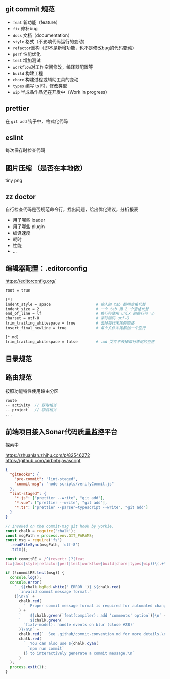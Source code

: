 ## git commit 规范

- `feat`    新功能（feature）
- `fix`     修补bug
- `docs`    文档（documentation）
- `style`   格式（不影响代码运行的变动）
- `refactor`重构（即不是新增功能，也不是修改bug的代码变动）
- `perf`    性能优化
- `test`    增加测试
- `workflow`对工作空间修改，编译器配置等
- `build`   构建工程
- `chore`   构建过程或辅助工具的变动
- `types`   编写 ts 时，修改类型
- `wip`     半成品作品还在开发中（Work in progress）

## prettier

在 `git add` 钩子中，格式化代码

## eslint

每次保存时检查代码

## 图片压缩 （是否在本地做）

tiny png

## zz doctor

自行检查代码是否规范命令行，找出问题，给出优化建议，分析报表

- 用了哪些 loader
- 用了哪些 plugin
- 编译速度
- 耗时
- 性能
- ...

##  编辑器配置：.editorconfig

https://editorconfig.org/

```bash
root = true

[*]
indent_style = space                    # 输入的 tab 都用空格代替
indent_size = 2                         # 一个 tab 用 2 个空格代替
end_of_line = lf                        # 换行符使用 unix 的换行符 \n
charset = utf-8                         # 字符编码 utf-8
trim_trailing_whitespace = true         # 去掉每行末尾的空格
insert_final_newline = true             # 每个文件末尾都加一个空行

[*.md]
trim_trailing_whitespace = false        # .md 文件不去掉每行末尾的空格
```

## 目录规范

## 路由规范

按照功能特性使用路由分区

```js
route
-- activity  // 获取相关
-- project   // 项目相关
...
```

## 前端项目接入Sonar代码质量监控平台

探索中

https://zhuanlan.zhihu.com/p/82546272
https://github.com/airbnb/javascript


```json
{
  "gitHooks": {
    "pre-commit": "lint-staged",
    "commit-msg": "node scripts/verifyCommit.js"
  },
  "lint-staged": {
    "*.js": ["prettier --write", "git add"],
    "*.vue": ["prettier --write", "git add"],
    "*.ts": ["prettier --parser=typescript --write", "git add"]
  }
}
```

```js
// Invoked on the commit-msg git hook by yorkie.
const chalk = require('chalk');
const msgPath = process.env.GIT_PARAMS;
const msg = require('fs')
  .readFileSync(msgPath, 'utf-8')
  .trim();

const commitRE = /^(revert: )?(feat
fix|docs|style|refactor|perf|test|workflow|build|chore|types|wip)(\(.+\))?: .{1,50}/;

if (!commitRE.test(msg)) {
  console.log();
  console.error(
    `  ${chalk.bgRed.white(' ERROR ')} ${chalk.red(
      `invalid commit message format.`
    )}\n\n` +
      chalk.red(
        `  Proper commit message format is required for automated changelog generation. Examples:\n\n`
      ) +
      `    ${chalk.green(`feat(compiler): add 'comments' option`)}\n` +
      `    ${chalk.green(
        `fix(v-model): handle events on blur (close #28)`
      )}\n\n` +
      chalk.red(`  See .github/commit-convention.md for more details.\n`) +
      chalk.red(
        `  You can also use ${chalk.cyan(
          `npm run commit`
        )} to interactively generate a commit message.\n`
      )
  );
  process.exit(1);
}
```

